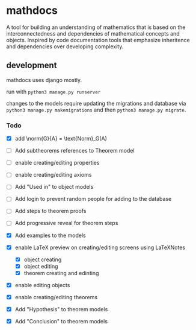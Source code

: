 # mathdocs

A tool for building an understanding of mathematics that is based on the interconnectedness and dependencies of mathematical concepts and objects.
Inspired by code documentation tools that emphasize inheritence and dependencies over developing complexity.

## development

mathdocs uses django mostly.

run with `python3 manage.py runserver`

changes to the models require updating the migrations and database via `python3 manage.py makemigrations` and then `python3 manage.py migrate`.

### Todo
- [x] add \norm{G}{A} = \text{Norm}_G(A)
- [ ] Add subtheorems references to Theorem model
- [ ] enable creating/editing properties
- [ ] enable creating/editing axioms
- [ ] Add "Used in" to object models
- [ ] Add login to prevent random people for adding to the database
- [ ] Add steps to theorem proofs
- [ ] Add progressive reveal for theorem steps

- [x] Add examples to the models
- [x] enable LaTeX preview on creating/editing screens using LaTeXNotes
    - [x] object creating
    - [x] object editing
    - [x] theorem creating and edinting
- [x] enable editing objects
- [x] enable creating/editing theorems
- [x] Add "Hypothesis" to theorem models
- [x] Add "Conclusion" to theorem models